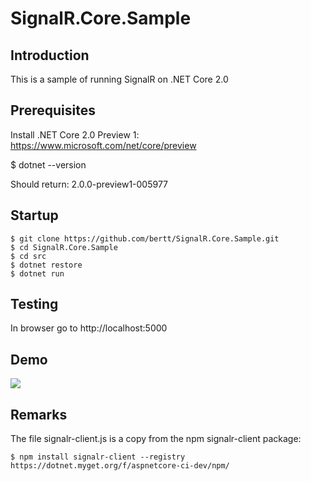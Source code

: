 # SignalR.Core.Sample

## Introduction

This is a sample of running SignalR on .NET Core 2.0

## Prerequisites 

Install .NET Core 2.0 Preview 1: https://www.microsoft.com/net/core/preview

$ dotnet --version

Should return: 2.0.0-preview1-005977

## Startup

```
$ git clone https://github.com/bertt/SignalR.Core.Sample.git
$ cd SignalR.Core.Sample
$ cd src
$ dotnet restore
$ dotnet run
```

## Testing 

In browser go to http://localhost:5000

## Demo 

<img src = "signalr_core.gif"/>

## Remarks

The file signalr-client.js is a copy from the npm signalr-client package:

```
$ npm install signalr-client --registry https://dotnet.myget.org/f/aspnetcore-ci-dev/npm/
```
